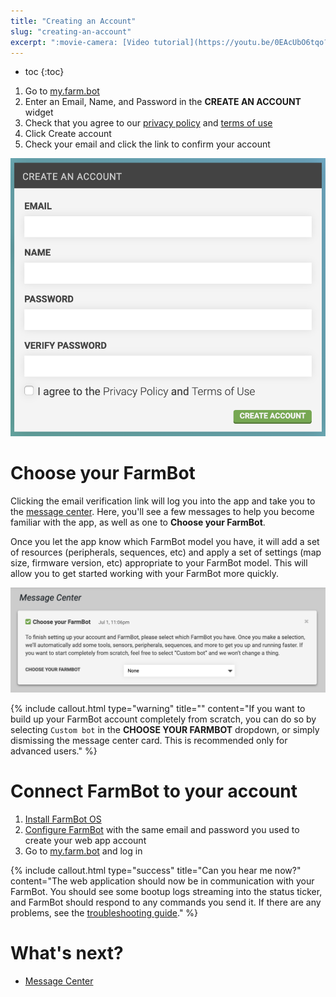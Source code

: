 ```yaml
---
title: "Creating an Account"
slug: "creating-an-account"
excerpt: ":movie-camera: [Video tutorial](https://youtu.be/0EAcUbO6tqo?t=35)"
---
```


* toc
{:toc}

1. Go to [my.farm.bot](https://my.farm.bot)
2. Enter an <span class="fb-input">Email</span>, <span class="fb-input">Name</span>, and <span class="fb-input">Password</span> in the **CREATE AN ACCOUNT** widget
3. Check that you agree to our [privacy policy](http://privacy.farm.bot) and [terms of use](http://tos.farm.bot)
4. Click <span class="fb-button fb-green">Create account</span>
5. Check your email and click the link to confirm your account

![Screen Shot 2020-04-21 at 5.39.55 PM.png](Screen_Shot_2020-04-21_at_5.39.55_PM.png)

# Choose your FarmBot
Clicking the email verification link will log you into the app and take you to the [message center](../the-farmbot-web-app/message-center.md). Here, you'll see a few messages to help you become familiar with the app, as well as one to **Choose your FarmBot**.

Once you let the app know which FarmBot model you have, it will add a set of resources (peripherals, sequences, etc) and apply a set of settings (map size, firmware version, etc) appropriate to your FarmBot model. This will allow you to get started working with your FarmBot more quickly.

![Choose your FarmBot.png](Choose_your_FarmBot.png)



{%
include callout.html
type="warning"
title=""
content="If you want to build up your FarmBot account completely from scratch, you can do so by selecting `Custom bot` in the **CHOOSE YOUR FARMBOT** dropdown, or simply dismissing the message center card. This is recommended only for advanced users."
%}

# Connect FarmBot to your account
1. [Install FarmBot OS](../../FarmBot-OS/farmbot-os.md)
2. [Configure FarmBot](../../FarmBot-OS/farmbot-os/configurator.md) with the same email and password you used to create your web app account
3. Go to [my.farm.bot](https://my.farm.bot) and log in

{%
include callout.html
type="success"
title="Can you hear me now?"
content="The web application should now be in communication with your FarmBot. You should see some bootup logs streaming into the status ticker, and FarmBot should respond to any commands you send it. If there are any problems, see the [troubleshooting guide](../../Extras/troubleshooting.md)."
%}


# What's next?

 * [Message Center](../the-farmbot-web-app/message-center.md)
